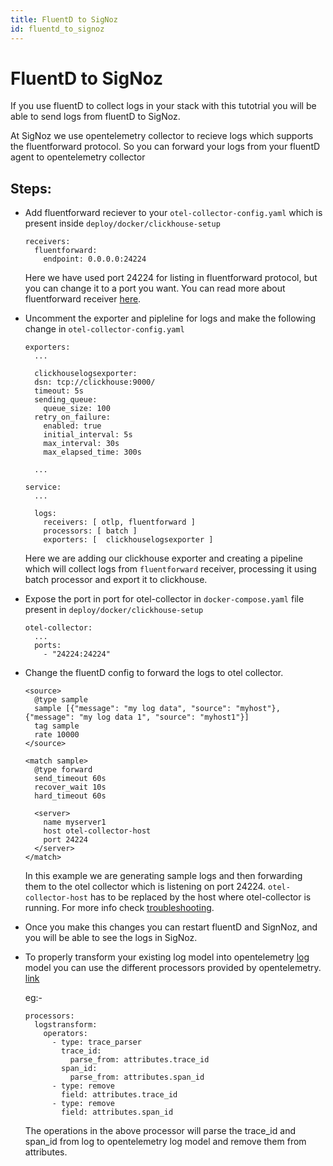 ```yaml
---
title: FluentD to SigNoz
id: fluentd_to_signoz
---
```


# FluentD to SigNoz

If you use fluentD to collect logs in your stack with this tutotrial you will be able to send logs from fluentD to SigNoz.

At SigNoz we use opentelemetry collector to recieve logs which supports the fluentforward protocol. So you can forward your logs from your fluentD agent to opentelemetry collector

## Steps:
* Add fluentforward reciever to your `otel-collector-config.yaml` which is present inside `deploy/docker/clickhouse-setup`
    ```
    receivers:
      fluentforward:
        endpoint: 0.0.0.0:24224
    ```
    Here we have used port 24224 for listing in fluentforward protocol, but you can change it to a port you want.
    You can read more about fluentforward receiver [here](https://github.com/open-telemetry/opentelemetry-collector-contrib/tree/main/receiver/fluentforwardreceiver).

* Uncomment the exporter and pipleline for logs and make the following change in `otel-collector-config.yaml`
    ```
    exporters:
      ...
      
      clickhouselogsexporter:
      dsn: tcp://clickhouse:9000/
      timeout: 5s
      sending_queue:
        queue_size: 100
      retry_on_failure:
        enabled: true
        initial_interval: 5s
        max_interval: 30s
        max_elapsed_time: 300s
      
      ...

    service:
      ...

      logs:
        receivers: [ otlp, fluentforward ]
        processors: [ batch ]
        exporters: [  clickhouselogsexporter ]
    ```
    Here we are adding our clickhouse exporter and creating a pipeline which will collect logs from `fluentforward` receiver, processing it using batch processor and export it to clickhouse.

* Expose the port in port for otel-collector in `docker-compose.yaml` file present in `deploy/docker/clickhouse-setup`
  ```
  otel-collector:
    ...
    ports:
      - "24224:24224"
  ```

* Change the fluentD config to forward the logs to otel collector.
    ```
    <source>
      @type sample
      sample [{"message": "my log data", "source": "myhost"}, {"message": "my log data 1", "source": "myhost1"}]
      tag sample
      rate 10000
    </source>

    <match sample>
      @type forward
      send_timeout 60s
      recover_wait 10s
      hard_timeout 60s

      <server>
        name myserver1
        host otel-collector-host
        port 24224
      </server>
    </match>
    ```
    In this example we are generating sample logs and then forwarding them to the otel collector which is listening on  port 24224.
    `otel-collector-host` has to be replaced by the host where otel-collector is running. For more info check [troubleshooting](../install/troubleshooting.md#signoz-otel-collector-address-grid). 
*  Once you make this changes you can restart fluentD and SignNoz, and you will be able to see the logs in SigNoz.
*  To properly transform your existing log model into opentelemetry [log](https://github.com/open-telemetry/opentelemetry-specification/blob/main/specification/logs/data-model.md) model you can use the different processors provided by opentelemetry. [link](./logs.md#processors-available-for-processing-logs)
  
    eg:- 
    ```
    processors:
      logstransform:
        operators:
          - type: trace_parser
            trace_id:
              parse_from: attributes.trace_id
            span_id:
              parse_from: attributes.span_id
          - type: remove
            field: attributes.trace_id
          - type: remove
            field: attributes.span_id
    ```
    The operations in the above processor will parse the trace_id and span_id from log to opentelemetry log model and remove them from attributes.
